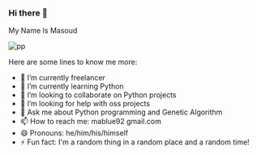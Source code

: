 ### Hi there 👋
My Name Is Masoud


![pp](https://avatars.githubusercontent.com/u/5004900?s=400&v=4)


Here are some lines to know me more:

- 🔭 I’m currently freelancer
- 🌱 I’m currently learning Python
- 👯 I’m looking to collaborate on Python projects
- 🤔 I’m looking for help with oss projects
- 💬 Ask me about Python programming and Genetic Algorithm
- 📫 How to reach me: mablue92 gmail.com
- 😄 Pronouns: he/him/his/himself
- ⚡ Fun fact: I'm a random thing in a random place and a random time!
